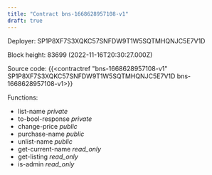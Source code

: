 ```yaml
---
title: "Contract bns-1668628957108-v1"
draft: true
---
```

Deployer: SP1P8XF7S3XQKC57SNFDW9T1W5SQTMHQNJC5E7V1D


 



Block height: 83699 (2022-11-16T20:30:27.000Z)

Source code: {{<contractref "bns-1668628957108-v1" SP1P8XF7S3XQKC57SNFDW9T1W5SQTMHQNJC5E7V1D bns-1668628957108-v1>}}

Functions:

* list-name _private_
* to-bool-response _private_
* change-price _public_
* purchase-name _public_
* unlist-name _public_
* get-current-name _read_only_
* get-listing _read_only_
* is-admin _read_only_
